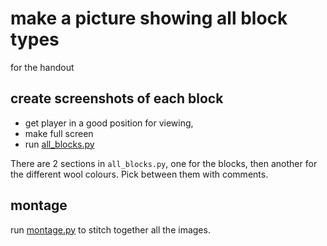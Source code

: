 # make a picture showing all block types

for the handout

## create screenshots of each block

* get player in a good position for viewing,
* make full screen
* run [all_blocks.py](all_blocks.py)

There are 2 sections in `all_blocks.py`, one for the blocks, then another for the different wool colours. Pick between them with comments.

## montage

run [montage.py](montage.py) to stitch together all the images.
